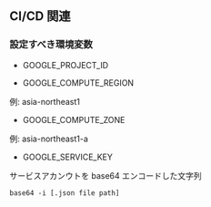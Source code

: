 ## CI/CD 関連

### 設定すべき環境変数
- GOOGLE_PROJECT_ID

- GOOGLE_COMPUTE_REGION

例: asia-northeast1

- GOOGLE_COMPUTE_ZONE

例: asia-northeast1-a

- GOOGLE_SERVICE_KEY

サービスアカンウトを base64 エンコードした文字列

`base64 -i [.json file path]`

